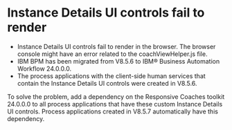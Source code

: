 # Instance Details UI controls fail to render

- Instance Details UI controls fail to render in the browser. The
browser console might have an error related to the coachViewHelper.js file.
- IBM BPM has been migrated from V8.5.6 to IBM® Business Automation
Workflow
24.0.0.0.
- The process applications with the client-side human services that
contain the Instance Details UI controls were created in V8.5.6.

To solve the problem, add a dependency on the Responsive
Coaches toolkit 24.0.0.0 to all
process applications that have these custom Instance Details UI controls.
Process applications created in V8.5.7 automatically have this dependency.